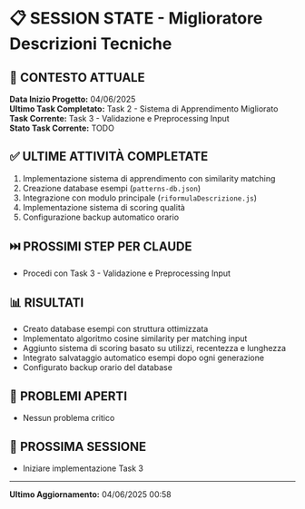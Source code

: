 # 📋 SESSION STATE - Miglioratore Descrizioni Tecniche

## 🧠 CONTESTO ATTUALE
**Data Inizio Progetto:** 04/06/2025  
**Ultimo Task Completato:** Task 2 - Sistema di Apprendimento Migliorato  
**Task Corrente:** Task 3 - Validazione e Preprocessing Input  
**Stato Task Corrente:** TODO  

## ✅ ULTIME ATTIVITÀ COMPLETATE
1. Implementazione sistema di apprendimento con similarity matching
2. Creazione database esempi (`patterns-db.json`)
3. Integrazione con modulo principale (`riformulaDescrizione.js`)
4. Implementazione sistema di scoring qualità
5. Configurazione backup automatico orario

## ⏭️ PROSSIMI STEP PER CLAUDE
- Procedi con Task 3 - Validazione e Preprocessing Input

## 📊 RISULTATI
- Creato database esempi con struttura ottimizzata
- Implementato algoritmo cosine similarity per matching input
- Aggiunto sistema di scoring basato su utilizzi, recentezza e lunghezza
- Integrato salvataggio automatico esempi dopo ogni generazione
- Configurato backup orario del database

## 🚧 PROBLEMI APERTI
- Nessun problema critico

## 📅 PROSSIMA SESSIONE
- Iniziare implementazione Task 3

---

**Ultimo Aggiornamento:** 04/06/2025 00:58

